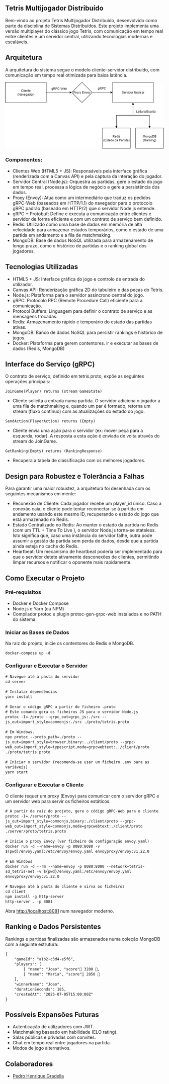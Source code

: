 ## Tetris Multijogador Distribuído

Bem-vindo ao projeto Tetris Multijogador Distribuído, desenvolvido como parte da disciplina de Sistemas Distribuídos. Este projeto implementa uma versão multiplayer do clássico jogo Tetris, com comunicação em tempo real entre clientes e um servidor central, utilizando tecnologias modernas e escaláveis.

## Arquitetura

A arquitetura do sistema segue o modelo cliente-servidor distribuído, com comunicação em tempo real otimizada para baixa latência.

![Arquitetura do Sistema](./Images/Diagrama.png)

### Componentes:


-  Clientes Web (HTML5 + JS): Responsáveis pela interface gráfica (renderizada com a Canvas API) e pela captura da interação do jogador.
-  Servidor Central (Node.js): Orquestra as partidas, gere o estado do jogo em tempo real, processa a lógica de negócio e gere a persistência dos dados.
-  Proxy (Envoy): Atua como um intermediário que traduz os pedidos gRPC-Web (baseados em HTTP/1.1) do navegador para o protocolo gRPC padrão (baseado em HTTP/2) que o servidor Node.js entende.
-  gRPC + Protobuf: Define e executa a comunicação entre clientes e servidor de forma eficiente e com um contrato de serviço bem definido.
-  Redis: Utilizado como uma base de dados em memória de alta velocidade para armazenar estados temporários, como o estado de uma partida em andamento e a fila de matchmaking.
-  MongoDB: Base de dados NoSQL utilizada para armazenamento de longo prazo, como o histórico de partidas e o ranking global dos jogadores.

## Tecnologias Utilizadas

-  HTML5 + JS: Interface gráfica do jogo e controlo de entrada do utilizador.
-  Canvas API: Renderização gráfica 2D do tabuleiro e das peças do Tetris.
-  Node.js: Plataforma para o servidor assíncrono central do jogo.
-  gRPC: Protocolo RPC (Remote Procedure Call) eficiente para a comunicação.
-  Protocol Buffers: Linguagem para definir o contrato de serviço e as mensagens trocadas.
-  Redis: Armazenamento rápido e temporário do estado das partidas ativas.
-  MongoDB: Banco de dados NoSQL para persistir rankings e histórico de jogos.
-  Docker: Plataforma para gerem contentores. ir e executar as bases de dados (Redis, MongoDB)

## Interface do Serviço (gRPC)

O contrato de serviço, definido em tetris.proto, expõe as seguintes operações
principais:

```
JoinGame(Player) returns (stream GameState)
```
-  Cliente solicita a entrada numa partida. O servidor adiciona o jogador a uma fila de matchmaking e, quando um par é formado, retorna um stream (fluxo contínuo) com as atualizações do estado do jogo.

```
SendAction(PlayerAction) returns (Empty)
```
-  Cliente envia uma ação para o servidor (ex: mover peça para a esquerda, rodar). A resposta a esta ação é enviada de volta através do stream do JoinGame.

```
GetRanking(Empty) returns (RankingResponse)
```
-  Recupera a tabela de classificação com os melhores jogadores.

## Design para Robustez e Tolerância a Falhas

Para garantir uma maior robustez, a arquitetura foi desenhada com os seguintes mecanismos em mente:


-  Reconexão de Cliente: Cada jogador recebe um player_id único. Caso a conexão caia, o cliente pode tentar reconectar-se à partida em andamento usando este mesmo ID, recuperando o estado do jogo que está armazenado no Redis.
-  Estado Centralizado no Redis: Ao manter o estado da partida no Redis (com um TTL + Time To Live ), o servidor Node.js torna-se stateless. Isto significa que, caso uma instância do servidor falhe, outra pode assumir a gestão da partida sem perda de dados, desde que a partida ainda esteja no cache do Redis.
-  Heartbeat: Um mecanismo de heartbeat poderia ser implementado para que o servidor detete ativamente desconexões de clientes, permitindo limpar recursos e notificar o oponente mais rapidamente.

## Como Executar o Projeto

### Pré-requisitos

-  Docker e Docker Compose
-  Node.js e Yarn (ou NPM)
-  Compilador protoc e plugin protoc-gen-grpc-web instalados e no PATH do sistema.

### Iniciar as Bases de Dados

Na raiz do projeto, inicie os contentores do Redis e MongoDB.

```
docker-compose up -d
```
### Configurar e Executar o Servidor

```
# Navegue até à pasta do servidor
cd server

# Instalar dependências
yarn install

# Gerar o código gRPC a partir do ficheiro .proto
# Este comando gera os ficheiros JS para o servidor Node.js
protoc -I=./proto --grpc_out=grpc_js:./src --js_out=import_style=commonjs:./src ./proto/tetris.proto

# Em Windows.
npx protoc --proto_path=./proto --js_out=import_style=browser,binary:../client/proto --grpc-web_out=import_style=typescript,mode=grpcwebtext:../client/proto ./proto/tetris.proto

# Iniciar o servidor (recomenda-se usar um ficheiro .env para as variáveis)
yarn start
```
### Configurar e Executar o Cliente

O cliente requer um proxy Envoy) para comunicar com o servidor gRPC e um
servidor web para servir os ficheiros estáticos.

```
# A partir da raiz do projeto, gere o código gRPC-Web para o cliente
protoc -I=./server/proto --js_out=import_style=commonjs,binary:./client/proto --grpc-web_out=import_style=commonjs,mode=grpcwebtext:./client/proto ./server/proto/tetris.proto

# Inicie o proxy Envoy (ver ficheiro de configuração envoy.yaml)
docker run -d --name=envoy -p 8080:8080 -v $(pwd)/envoy.yaml:/etc/envoy/envoy.yaml envoyproxy/envoy:v1.22.0

# Em Windows
docker run -d --rm --name=envoy -p 8080:8080 --network=tetris-sd_tetris-net -v ${pwd}/envoy.yaml:/etc/envoy/envoy.yaml envoyproxy/envoy:v1.22.0

# Navegue até à pasta do cliente e sirva os ficheiros
cd client
npm install -g http-server
http-server . -p 8081
```

Abra [http://localhost:8081](http://localhost:8081) num navegador moderno.

## Ranking e Dados Persistentes

Rankings e partidas finalizadas são armazenados numa coleção MongoDB com a
seguinte estrutura:

```
{
    "gameId": "a1b2-c3d4-e5f6",
    "players": [
        { "name": "Joao", "score" 3200 ,
        { "name": "Maria", "score" 2850 
    ],
    "winnerName": "Joao",
    "durationSeconds": 185,
    "createdAt": "2025-07-05T15:00:00Z"
}
```
## Possíveis Expansões Futuras

-  Autenticação de utilizadores com JWT.
-  Matchmaking baseado em habilidade (ELO rating).
-  Salas públicas e privadas com convites.
-  Chat em tempo real entre jogadores na partida.
-  Modos de jogo alternativos.


## Colaboradores

-    [Pedro Henrique Gradella](https://github.com/unbigou)


